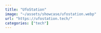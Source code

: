 ```yaml
---
title: "UfoStation"
image: "~/assets/showcase/ufostation.webp"
url: "https://ufostation.tech/"
categories: ["tech"]
---
```

